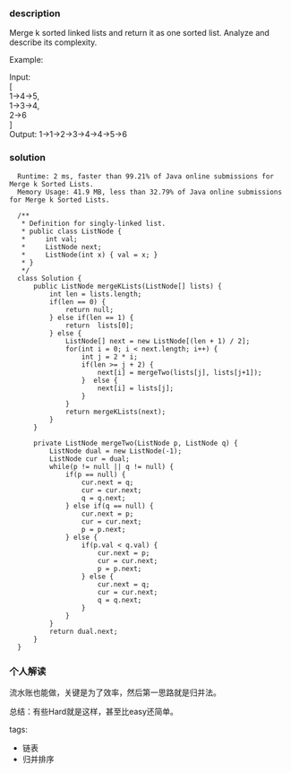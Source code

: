 ### description      
  Merge k sorted linked lists and return it as one sorted list. Analyze and describe its complexity.    
      
  Example:    
      
  Input:    
  [    
    1->4->5,    
    1->3->4,    
    2->6    
  ]    
  Output: 1->1->2->3->4->4->5->6    
### solution      
```      
  Runtime: 2 ms, faster than 99.21% of Java online submissions for Merge k Sorted Lists.    
  Memory Usage: 41.9 MB, less than 32.79% of Java online submissions for Merge k Sorted Lists.    
      
  /**    
   * Definition for singly-linked list.    
   * public class ListNode {    
   *     int val;    
   *     ListNode next;    
   *     ListNode(int x) { val = x; }    
   * }    
   */    
  class Solution {    
      public ListNode mergeKLists(ListNode[] lists) {    
          int len = lists.length;    
          if(len == 0) {    
              return null;    
          } else if(len == 1) {    
              return  lists[0];    
          } else {    
              ListNode[] next = new ListNode[(len + 1) / 2];    
              for(int i = 0; i < next.length; i++) {    
                  int j = 2 * i;    
                  if(len >= j + 2) {    
                      next[i] = mergeTwo(lists[j], lists[j+1]);    
                  }  else {    
                      next[i] = lists[j];    
                  }    
              }    
              return mergeKLists(next);    
          }    
      }    
      
      private ListNode mergeTwo(ListNode p, ListNode q) {    
          ListNode dual = new ListNode(-1);    
          ListNode cur = dual;    
          while(p != null || q != null) {    
              if(p == null) {    
                  cur.next = q;    
                  cur = cur.next;    
                  q = q.next;    
              } else if(q == null) {    
                  cur.next = p;    
                  cur = cur.next;    
                  p = p.next;    
              } else {    
                  if(p.val < q.val) {    
                      cur.next = p;    
                      cur = cur.next;    
                      p = p.next;    
                  } else {    
                      cur.next = q;    
                      cur = cur.next;    
                      q = q.next;    
                  }    
              }    
          }    
          return dual.next;    
      }    
  }    
```      
      
### 个人解读      
  流水账也能做，关键是为了效率，然后第一思路就是归并法。    
    
  总结：有些Hard就是这样，甚至比easy还简单。  
      
tags:      
  -  链表    
  -  归并排序    
